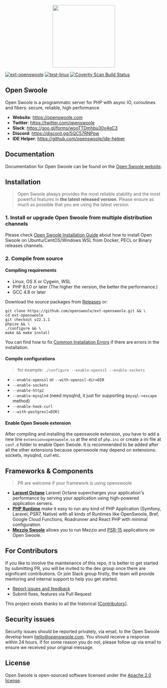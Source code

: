 <p align="center"><a href="https://openswoole.com" target="_blank"><img src="https://openswoole.com/images/swoole-logo.svg#gh-light-mode-only" width="200" /></a></p>

<a href="https://github.com/openswoole/ext-openswoole/actions?query=workflow%3Aext-openswoole"><img src="https://github.com/openswoole/ext-openswoole/workflows/ext-openswoole/badge.svg" alt="ext-openswoole" style="max-width: 100%;"></a>
<a href="https://github.com/openswoole/ext-openswoole/actions?query=workflow%3Atest-linux"><img src="https://github.com/openswoole/ext-openswoole/workflows/test-linux/badge.svg" alt="test-linux" style="max-width: 100%;"></a>
<a href="https://scan.coverity.com/projects/open-swoole-src" rel="nofollow"><img src="https://camo.githubusercontent.com/74ce2aa24f7fc272064e7afeec3712e0e548cda19202c4af7e42e7cacf2e7f6f/68747470733a2f2f7363616e2e636f7665726974792e636f6d2f70726f6a656374732f32333937302f62616467652e737667" alt="Coverity Scan Build Status" data-canonical-src="https://scan.coverity.com/projects/23970/badge.svg" style="max-width: 100%;"></a></p>

## Open Swoole

Open Swoole is a programmatic server for PHP with async IO, coroutines and fibers: secure, reliable, high performance

+ __Website__: <https://openswoole.com>
+ __Twitter__: <https://twitter.com/openswoole>
+ __Slack__: <https://goo.gl/forms/wooTTDmhbu30x4qC3>
+ __Discord__: <https://discord.gg/5QC57RNPpw>
+ __IDE Helper__: <https://github.com/openswoole/ide-helper>

## Documentation

Documentation for Open Swoole can be found on the [Open Swoole website](https://openswoole.com/docs).

## Installation

> Open Swoole always provides the most reliable stability and the most powerful features in **the latest released version**. Please ensure as much as possible that you are using the latest version.

### 1. Install or upgrade Open Swoole from multiple distribution channels

Please check [Open Swoole Installation Guide](https://openswoole.com/docs/get-started/installation) about how to install Open Swoole on Ubuntu/CentOS/Windows WSL from Docker, PECL or Binary releases channels.

### 2. Compile from source

#### Compiling requirements

+ Linux, OS X or Cygwin, WSL
+ PHP 8.1.0 or later (The higher the version, the better the performance.)
+ GCC 4.8 or later

Download the source packages from [Releases](https://github.com/openswoole/ext-openswoole/releases) or:

```shell
git clone https://github.com/openswoole/ext-openswoole.git && \
cd ext-openswoole
git checkout v22.1.1
phpize && \
./configure && \
make && make install
```

You can find how to fix [Common Installation Errors](https://openswoole.com/docs/get-started/common-install-errors) if there are errors in the installation.

#### Compile configurations

> for example: `./configure --enable-openssl --enable-sockets`

+ `--enable-openssl` or `--with-openssl-dir=DIR`
+ `--enable-sockets`
+ `--enable-http2`
+ `--enable-mysqlnd` (need mysqlnd, it just for supporting `$mysql->escape` method)
+ `--enable-hook-curl`
+ `--with-postgres[=DIR]`

#### Enable Open Swoole extension

After compiling and installing the openswoole extension, you have to add a new line `extension=openswoole.so` at the end of `php.ini` or create a ini file at `conf.d` folder to enable Open Swoole. It is recommended to be added after all the other extensions because openswoole may depend on extensions: sockets, mysqlnd, curl etc.

## Frameworks & Components

> PR are welcome if your framework is using openswoole
 
 - [**Laravel Octane**](https://laravel.com/docs/9.x/octane) Laravel Octane supercharges your application's performance by serving your application using high-powered application servers.
 - [**PHP Runtime**](https://github.com/php-runtime) make it easy to run any kind of PHP Application (Symfony, Laravel, PSR7, Native) with all kinds of Runtimes like OpenSwoole, Bref, Google Cloud Functions, Roadrunner and React PHP with minimal configuration.
 - [**Mezzio Swoole**](https://docs.mezzio.dev/mezzio-swoole/) allows you to run Mezzio and [PSR-15](https://www.php-fig.org/psr/psr-15/) applications on Open Swoole.

## For Contributors

If you like to involve the maintenance of this repo, it is better to get started by submitting PR, you will be invited to the dev group once there are significant contributions. Or join Slack group firstly, the team will provide mentoring and internal support to help you get started.

* [Report issues and feedback](https://github.com/openswoole/ext-openswoole/issues)
* Submit fixes, features via Pull Request

This project exists thanks to all the historical [[Contributors](https://github.com/openswoole/ext-openswoole/graphs/contributors)].

## Security issues

Security issues should be reported privately, via email, to the Open Swoole develop team [hello@openswoole.com](mailto:hello@openswoole.com). You should receive a response within 24 hours. If for some reason you do not, please follow up via email to ensure we received your original message.

## License

Open Swoole is open-sourced software licensed under the [Apache 2.0 license](http://www.apache.org/licenses/LICENSE-2.0.html).
